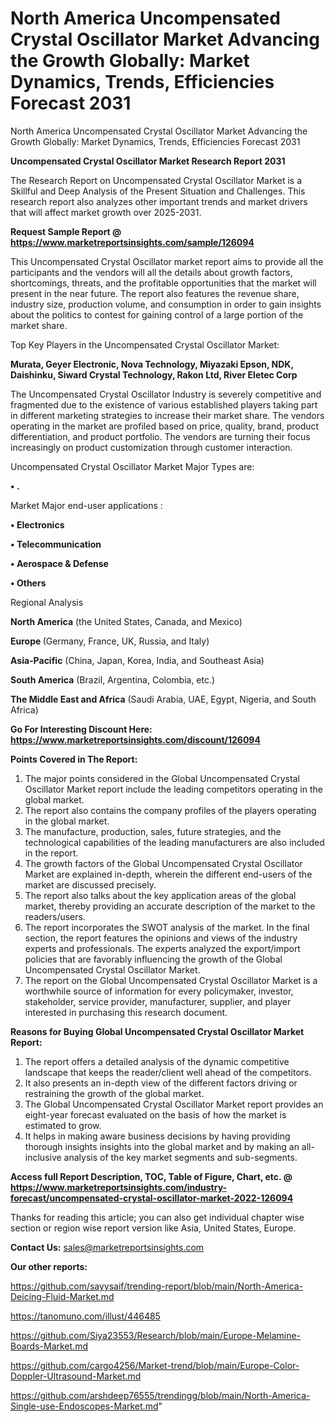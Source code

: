 # North America Uncompensated Crystal Oscillator Market Advancing the Growth Globally: Market Dynamics, Trends, Efficiencies Forecast 2031
 North America Uncompensated Crystal Oscillator Market Advancing the Growth Globally: Market Dynamics, Trends, Efficiencies Forecast 2031

<strong>Uncompensated Crystal Oscillator Market Research Report 2031</strong>

The Research Report on Uncompensated Crystal Oscillator Market is a Skillful and Deep Analysis of the Present Situation and Challenges. This research report also analyzes other important trends and market drivers that will affect market growth over 2025-2031.

<strong>Request Sample Report @ <a href=https://www.marketreportsinsights.com/sample/126094>https://www.marketreportsinsights.com/sample/126094</a></strong>

This Uncompensated Crystal Oscillator market report aims to provide all the participants and the vendors will all the details about growth factors, shortcomings, threats, and the profitable opportunities that the market will present in the near future. The report also features the revenue share, industry size, production volume, and consumption in order to gain insights about the politics to contest for gaining control of a large portion of the market share.

Top Key Players in the Uncompensated Crystal Oscillator Market:

<strong>Murata, Geyer Electronic, Nova Technology, Miyazaki Epson, NDK, Daishinku, Siward Crystal Technology, Rakon Ltd, River Eletec Corp</strong>

The Uncompensated Crystal Oscillator Industry is severely competitive and fragmented due to the existence of various established players taking part in different marketing strategies to increase their market share. The vendors operating in the market are profiled based on price, quality, brand, product differentiation, and product portfolio. The vendors are turning their focus increasingly on product customization through customer interaction.

Uncompensated Crystal Oscillator Market Major Types are:

<strong>• .</strong>

Market Major end-user applications :

<strong>• Electronics

• Telecommunication

• Aerospace & Defense

• Others</strong>

Regional Analysis

</u><strong><b>North America</b></strong> (the United States, Canada, and Mexico)

<strong><b>Europe </b></strong>(Germany, France, UK, Russia, and Italy)

<strong><b>Asia-Pacific</b></strong> (China, Japan, Korea, India, and Southeast Asia)

<strong><b>South America</b></strong> (Brazil, Argentina, Colombia, etc.)

<strong><b>The Middle East and Africa</b></strong> (Saudi Arabia, UAE, Egypt, Nigeria, and South Africa)

<strong>Go For Interesting Discount Here: <a href=https://www.marketreportsinsights.com/discount/126094>https://www.marketreportsinsights.com/discount/126094</a></strong>

<strong>Points Covered in The Report:</strong>
<ol>
  <li>The major points considered in the Global Uncompensated Crystal Oscillator Market report include the leading competitors operating in the global market.</li>
  <li>The report also contains the company profiles of the players operating in the global market.</li>
  <li>The manufacture, production, sales, future strategies, and the technological capabilities of the leading manufacturers are also included in the report.</li>
  <li>The growth factors of the Global Uncompensated Crystal Oscillator Market are explained in-depth, wherein the different end-users of the market are discussed precisely.</li>
  <li>The report also talks about the key application areas of the global market, thereby providing an accurate description of the market to the readers/users.</li>
  <li>The report incorporates the SWOT analysis of the market. In the final section, the report features the opinions and views of the industry experts and professionals. The experts analyzed the export/import policies that are favorably influencing the growth of the Global Uncompensated Crystal Oscillator Market.</li>
  <li>The report on the Global Uncompensated Crystal Oscillator Market is a worthwhile source of information for every policymaker, investor, stakeholder, service provider, manufacturer, supplier, and player interested in purchasing this research document.</li>
</ol>
<strong>Reasons for Buying Global Uncompensated Crystal Oscillator Market Report:</strong>

<ol>
  <li>The report offers a detailed analysis of the dynamic competitive landscape that keeps the reader/client well ahead of the competitors.</li>
  <li>It also presents an in-depth view of the different factors driving or restraining the growth of the global market.</li>
  <li>The Global Uncompensated Crystal Oscillator Market report provides an eight-year forecast evaluated on the basis of how the market is estimated to grow.</li>
  <li>It helps in making aware business decisions by having providing thorough insights insights into the global market and by making an all-inclusive analysis of the key market segments and sub-segments.</li>
</ol>
<strong>Access full Report Description, TOC, Table of Figure, Chart, etc. @ <a href=https://www.marketreportsinsights.com/industry-forecast/uncompensated-crystal-oscillator-market-2022-126094>https://www.marketreportsinsights.com/industry-forecast/uncompensated-crystal-oscillator-market-2022-126094</a></strong>


Thanks for reading this article; you can also get individual chapter wise section or region wise report version like Asia, United States, Europe.

<strong>Contact Us:</strong>
sales@marketreportsinsights.com

<strong>Our other reports:</strong>

<a href=https://github.com/sayysaif/trending-report/blob/main/North-America-Deicing-Fluid-Market.md>https://github.com/sayysaif/trending-report/blob/main/North-America-Deicing-Fluid-Market.md</a>

<a href=https://tanomuno.com/illust/446485>https://tanomuno.com/illust/446485</a>

<a href=https://github.com/Siya23553/Research/blob/main/Europe-Melamine-Boards-Market.md>https://github.com/Siya23553/Research/blob/main/Europe-Melamine-Boards-Market.md</a>

<a href=https://github.com/cargo4256/Market-trend/blob/main/Europe-Color-Doppler-Ultrasound-Market.md>https://github.com/cargo4256/Market-trend/blob/main/Europe-Color-Doppler-Ultrasound-Market.md</a>

<a href=https://github.com/arshdeep76555/trendingg/blob/main/North-America-Single-use-Endoscopes-Market.md>https://github.com/arshdeep76555/trendingg/blob/main/North-America-Single-use-Endoscopes-Market.md</a>"
